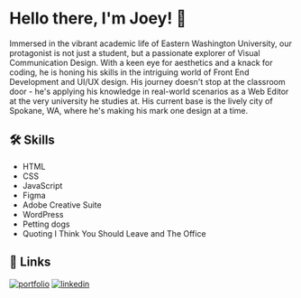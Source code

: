 # Hello there, I'm Joey! 👋

Immersed in the vibrant academic life of Eastern Washington University, our protagonist is not just a student, but a passionate explorer of Visual Communication Design. With a keen eye for aesthetics and a knack for coding, he is honing his skills in the intriguing world of Front End Development and UI/UX design. His journey doesn't stop at the classroom door - he's applying his knowledge in real-world scenarios as a Web Editor at the very university he studies at. His current base is the lively city of Spokane, WA, where he's making his mark one design at a time.

## 🛠 Skills

- HTML
- CSS
- JavaScript
- Figma
- Adobe Creative Suite
- WordPress
- Petting dogs
- Quoting I Think You Should Leave and The Office

## 🔗 Links

[![portfolio](https://img.shields.io/badge/my_portfolio-000?style=for-the-badge&logo=ko-fi&logoColor=white)](joeysanchirico.netlify.app)
[![linkedin](https://img.shields.io/badge/linkedin-0A66C2?style=for-the-badge&logo=linkedin&logoColor=white)](https://www.linkedin.com/in/joseph-sanchirico-606aba2a1/)
